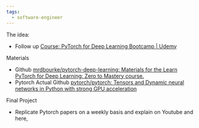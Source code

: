 ```yaml
---
tags:
  - software-engineer
---
```




The idea:

- Follow up [Course: PyTorch for Deep Learning Bootcamp | Udemy](https://www.udemy.com/course/pytorch-for-deep-learning/learn/lecture/32943718#overview)


Materials
- Github [mrdbourke/pytorch-deep-learning: Materials for the Learn PyTorch for Deep Learning: Zero to Mastery course.](https://github.com/mrdbourke/pytorch-deep-learning)
- Pytorch Actual Github [pytorch/pytorch: Tensors and Dynamic neural networks in Python with strong GPU acceleration](https://github.com/pytorch/pytorch)


Final Project
- Replicate Pytorch papers on a weekly basis and explain on Youtube and here,